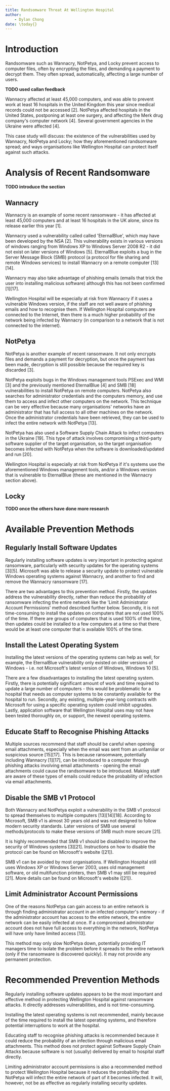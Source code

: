 ```yaml
---
title: Randsomware Threat At Wellington Hospital
author:
    - Dylan Chong
date: \today{}
---
```


# Introduction

Randsomware such as Wannacry, NotPetya, and Locky prevent access to computer
files, often by encrypting the files, and demanding a payment to decrypt them.
They often spread, automatically, affecting a large number of users.

**TODO used callan feedback**

Wannacry affected at least 45,000 computers, and was able to prevent work at
least 16 hospitals in the United Kingdom this year since medical records could
not be accessed [2]. NotPetya affected hospitals in the United States,
postponing at least one surgery, and affecting the Merk drug company's computer
network [4]. Several government agencies in the Ukraine were affected [4].

This case study will discuss: the existence of the vulnerabilities used by
Wannacry, NotPetya and Locky; how they aforementioned randsomware spread; and
ways organisations like Wellington Hospital can protect itself against such
attacks.

# Analysis of Recent Randsomware

**TODO introduce the section**

## Wannacry

Wannacry is an example of some recent ransomware -  it has affected at least
45,000 computers and at least 16 hospitals in the UK alone, since its release
earlier this year [1].

Wannacry used a vulnerability called called 'EternalBlue', which may have been
developed by the NSA [2]. This vulnerability exists in various versions of
windows ranging from Windows XP to Windows Server 2008 R2 - it did not exist on
later versions of Windows [5]. EternalBlue exploits a bug in the Server Message
Block (SMB) protocol (a protocol for file sharing and remote Windows services)
to install Wannacry on a remote computer \[13]\[14]. 

Wannacry may also take advantage of phishing emails (emails that trick the user
into installing malicious software) although this has not been confirmed
\[1][17].

Wellington Hospital will be especially at risk from Wannacry if it uses a
vulnerable Windows version, if the staff are not well aware of phishing emails
and how to recognise them. If Wellington Hospital computers are connected to
the Internet, then there is a much higher probability of the network being
infected by Wannacry (in comparison to a network that is not connected to the
internet).

## NotPetya

NotPetya is another example of recent ransomware. It not only encrypts files
and demands a payment for decryption, but once the payment has been made,
decryption is still possible because the required key is discarded [3].

NotPetya exploits bugs in the Windows management tools PSExec and WMI [3] and
the previously mentioned EternalBlue [4] and SMB [18] vulnerabilities to
install NotPetya on remote computers. NotPetya also searches for administrator
credentials and the computers memory, and use them to access and infect other
computers on the network. This technique can be very effective because many
organisations' networks have an administrator that has full access to all other
machines on the network. Once the administrator credentials have been
retrieved, they can be used to infect the entire network with NotPetya [13].

NotPetya has also used a Software Supply Chain Attack to infect computers in
the Ukraine [19]. This type of attack involves compromising a third-party
software supplier of the target organisation, so the target organisation
becomes infected with NotPetya when the software is downloaded/updated and run
[20].

Wellington Hospital is especially at risk from NotPetya if it's systems use the
aforementioned Windows management tools, and/or a Windows version that is
vulnerable to EternalBlue (these are mentioned in the Wannacry section above).

## Locky

**TODO once the others have done more research**

# Available Prevention Methods

## Regularly Install Software Updates

Regularly installing software updates is very important in protecting against
ransomware, particularly with security updates for the operating systems
\[3][5]. Microsoft was able to release a security update to protect vulnerable
Windows operating systems against Wannacry, and another to find and remove
the Wannacry ransomware [17].

There are two advantages to this prevention method. Firstly, the updates
address the vulnerability directly, rather than reduce the probability of
ransomware infecting the entire network like the 'Limit Administrator Account
Permissions' method described further below. Secondly, it is not time-consuming
to install the updates on computers that are not used 100% of the time. If
there are groups of computers that is used 100% of the time, then updates could
be installed to a few computers at a time so that there would be at least one
computer that is available 100% of the time.

## Install the Latest Operating System

Installing the latest versions of the operating systems can help as well, for
example, the EternalBlue vulnerability only existed on older versions of
Windows - i.e. not Microsoft's latest version of Windows, Windows 10 [5]. 

There are a few disadvantages to installing the latest operating system.
Firstly, there is potentially significant amount of work and time required to
update a large number of computers - this would be problematic for a hospital
that needs as computer systems to be constantly available for the hospital to
run. Secondly, any existing, multiple-year-long contracts with Microsoft for
using a specific operating system could inhibit upgrades. Lastly, application
software that Wellington Hospital uses may not have been tested thoroughly on,
or support, the newest operating systems.

## Educate Staff to Recognise Phishing Attacks

Multiple sources recommend that staff should be careful when opening email
attachments, especially when the email was sent from an unfamiliar or
suspicious source \[15][17]. This is because ransomware, potentially including
Wannacry \[1][17], can be introduced to a computer through phishing attacks
involving email attachments - opening the email attachments could cause the
randsomware to be introduced. Making staff are aware of these types of emails
could reduce the probability of infection via email attachments.

## Disable the SMB v1 Protocol

Both Wannacry and NotPetya exploit a vulnerability in the SMB v1 protocol to
spread themselves to multiple computers \[13]\[14][18]. According to Microsoft,
SMB v1 is almost 30 years old and was not designed to follow modern security
standards. Later versions of SMB use several methods/protocols to make these
versions of SMB much more secure [21].

It is highly recommended that SMB v1 should be disabled to improve the security
of Windows systems \[3][21]. Instructions on how to disable the protocol can be
found on Microsoft's website ([21]).

SMB v1 can be avoided by most organisations. If Wellington Hospital still uses
Windows XP or Windows Server 2003, uses old management software, or old
multifunction printers, then SMB v1 may still be required [21]. More details
can be found on Microsoft's website ([21]).

## Limit Administrator Account Permissions

One of the reasons NotPetya can gain access to an entire network is through
finding administrator account in an infected computer's memory - if the
administrator account has access to the entire network, the entire network can
be easily infected at once. If a compromised administrator account does
not have full access to everything in the network, NotPetya will have only have
limited access [13]. 

This method may only slow NotPetya down, potentially providing IT managers time
to isolate the problem before it spreads to the entire network (only if the
ransomware is discovered quickly). It may not provide any permanent protection.

# Recommended Prevention Methods

Regularly installing software updates appears to be the most important and
effective method in protecting Wellington Hospital against ransomware attacks.
It directly addresses vulnerabilities, and is not time-consuming.

Installing the latest operating systems is not recommended, mainly because of
the time required to install the latest operating systems, and therefore
potential interruptions to work at the hospital.

Educating staff to recognise phishing attacks is recommended because it could
reduce the probability of an infection through malicious email attachments.
This method does not protect against Software Supply Chain Attacks because
software is not (usually) delivered by email to hospital staff directly.

Limiting administrator account permissions is also a recommended method to
protect Wellington Hospital because it reduces the probability that NotPetya
will infect the entire network of part of it becomes infected. It will,
however, not be as effective as regularly installing security updates.

